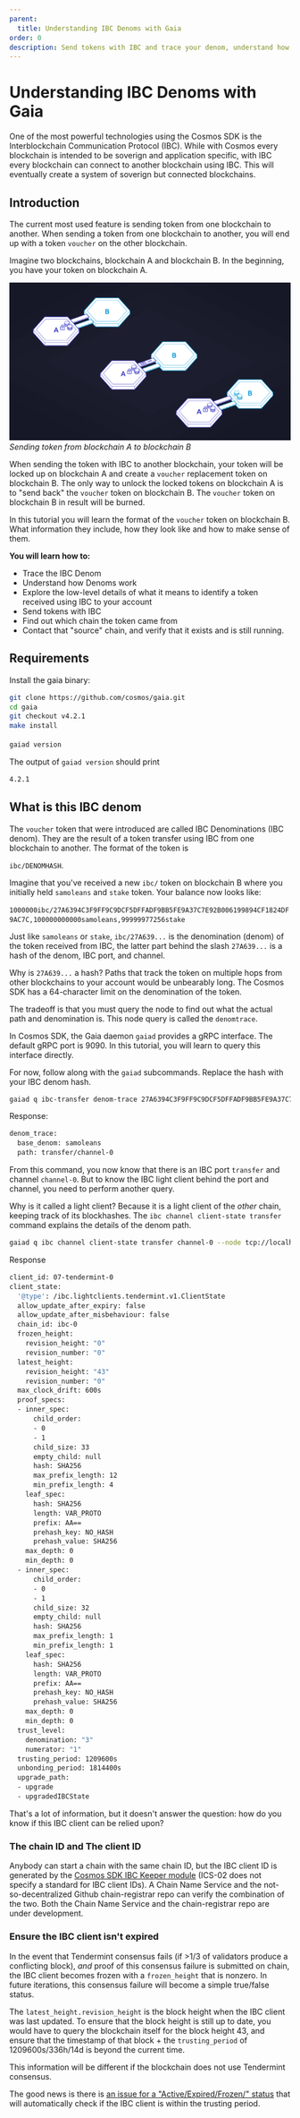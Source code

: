 ```yaml
---
parent:
  title: Understanding IBC Denoms with Gaia
order: 0
description: Send tokens with IBC and trace your denom, understand how denoms work.
---
```


# Understanding IBC Denoms with Gaia

One of the most powerful technologies using the Cosmos SDK is the Interblockchain Communication Protocol (IBC). While with Cosmos every blockchain is intended to be soverign and application specific, with IBC every blockchain can connect to another blockchain using IBC. This will eventually create a system of soverign but connected blockchains.

## Introduction

The current most used feature is sending token from one blockchain to another. When sending a token from one blockchain to another, you will end up with a token `voucher` on the other blockchain.

Imagine two blockchains, blockchain A and blockchain B. In the beginning, you have your token on blockchain A.

![IBC token transfer](./ibc_token.png "IBC token transfer")
*Sending token from blockchain A to blockchain B*

When sending the token with IBC to another blockchain, your token will be locked up on blockchain A and create a `voucher` replacement token on blockchain B. The only way to unlock the locked tokens on blockchain A is to "send back" the `voucher` token on blockchain B. The `voucher` token on blockchain B in result will be burned.

In this tutorial you will learn the format of the `voucher` token on blockchain B. What information they include, how they look like and how to make sense of them.

**You will learn how to:**

- Trace the IBC Denom
- Understand how Denoms work
- Explore the low-level details of what it means to identify a token received using IBC to your account
- Send tokens with IBC
- Find out which chain the token came from
- Contact that "source" chain, and verify that it exists and is still running.

## Requirements

Install the gaia binary:

```bash
git clone https://github.com/cosmos/gaia.git
cd gaia
git checkout v4.2.1
make install

gaiad version
```

The output of `gaiad version` should print

```bash
4.2.1
```

## What is this IBC denom

The `voucher` token that were introduced are called IBC Denominations (IBC denom). They are the result of a token transfer using IBC from one blockchain to another. The format of the token is

`ibc/DENOMHASH`.

Imagine that you've received a new `ibc/` token on blockchain B where you initially held `samoleans` and `stake` token.
Your balance now looks like:

`1000000ibc/27A6394C3F9FF9C9DCF5DFFADF9BB5FE9A37C7E92B006199894CF1824DF9AC7C,100000000000samoleans,99999977256stake`

Just like `samoleans` or `stake`, `ibc/27A639...` is the denomination (denom) of the token received from IBC, the latter part behind the slash `27A639...` is a hash of the denom, IBC port, and channel.

Why is `27A639...` a hash? Paths that track the token on multiple hops from other blockchains to your account would be unbearably long. The Cosmos SDK has a 64-character limit on the denomination of the token.

The tradeoff is that you must query the node to find out what the actual path and denomination is. This node query is called the `denomtrace`.

In Cosmos SDK, the Gaia daemon `gaiad` provides a gRPC interface. The default gRPC port is 9090. In this tutorial, you will learn to query this interface directly.

For now, follow along with the `gaiad` subcommands. Replace the hash with your IBC denom hash.

```bash
gaiad q ibc-transfer denom-trace 27A6394C3F9FF9C9DCF5DFFADF9BB5FE9A37C7E92B006199894CF1824DF9AC7C --node tcp://localhost:26557
```

Response:

```bash
denom_trace:
  base_denom: samoleans
  path: transfer/channel-0
```

From this command, you now know that there is an IBC port `transfer` and channel `channel-0`. But to know the IBC light client behind the port and channel, you need to perform another query.

Why is it called a light client? Because it is a light client of the _other_ chain, keeping track of its blockhashes. The `ibc channel client-state transfer` command  explains the details of the denom path.

```bash
gaiad q ibc channel client-state transfer channel-0 --node tcp://localhost:26557
```

Response

```bash
client_id: 07-tendermint-0
client_state:
  '@type': /ibc.lightclients.tendermint.v1.ClientState
  allow_update_after_expiry: false
  allow_update_after_misbehaviour: false
  chain_id: ibc-0
  frozen_height:
    revision_height: "0"
    revision_number: "0"
  latest_height:
    revision_height: "43"
    revision_number: "0"
  max_clock_drift: 600s
  proof_specs:
  - inner_spec:
      child_order:
      - 0
      - 1
      child_size: 33
      empty_child: null
      hash: SHA256
      max_prefix_length: 12
      min_prefix_length: 4
    leaf_spec:
      hash: SHA256
      length: VAR_PROTO
      prefix: AA==
      prehash_key: NO_HASH
      prehash_value: SHA256
    max_depth: 0
    min_depth: 0
  - inner_spec:
      child_order:
      - 0
      - 1
      child_size: 32
      empty_child: null
      hash: SHA256
      max_prefix_length: 1
      min_prefix_length: 1
    leaf_spec:
      hash: SHA256
      length: VAR_PROTO
      prefix: AA==
      prehash_key: NO_HASH
      prehash_value: SHA256
    max_depth: 0
    min_depth: 0
  trust_level:
    denomination: "3"
    numerator: "1"
  trusting_period: 1209600s
  unbonding_period: 1814400s
  upgrade_path:
  - upgrade
  - upgradedIBCState
```

That's a lot of information, but it doesn't answer the question: how do you know if this IBC client can be relied upon?

### The chain ID and The client ID

Anybody can start a chain with the same chain ID, but the IBC client ID is generated by the [Cosmos SDK IBC Keeper module](https://github.com/cosmos/ibc-go/blob/e012a4af5614f8774bcb595962012455667db2cf/modules/core/02-client/keeper/keeper.go#L56) (ICS-02 does not specify a standard for IBC client IDs). A Chain Name Service and the not-so-decentralized Github chain-registrar repo can verify the combination of the two. Both the Chain Name Service and the chain-registrar repo are under development.

### Ensure the IBC client isn't expired

In the event that Tendermint consensus fails (if >1/3 of validators produce a conflicting block), _and_ proof of this consensus failure is submitted on chain, the IBC client becomes frozen with a `frozen_height` that is nonzero. In future iterations, this consensus failure will become a simple true/false status.

The `latest_height.revision_height` is the block height when the IBC client was last updated. To ensure that the block height is still up to date, you would have to query the blockchain itself for the block height 43, and ensure that the timestamp of that block + the `trusting_period` of 1209600s/336h/14d is beyond the current time.

This information will be different if the blockchain does not use Tendermint consensus.

The good news is there is [an issue for a "Active/Expired/Frozen/" status](https://github.com/cosmos/ibc-go/issues/98) that will automatically check if the IBC client is within the trusting period.
